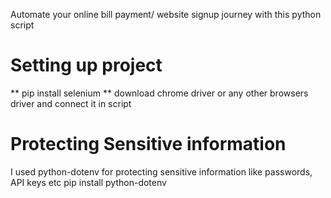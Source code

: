 Automate your online bill payment/ website signup journey with this python script

# Setting up project
** pip install selenium
** download chrome driver or any other browsers driver and connect it in script

# Protecting Sensitive information
I used python-dotenv for protecting sensitive information like passwords, API keys etc
pip install python-dotenv